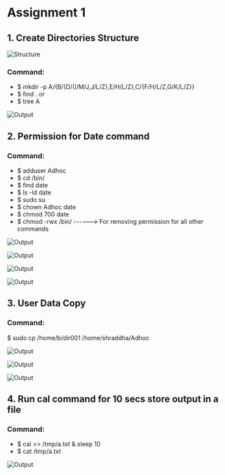 # Assignment 1

## 1. Create Directories Structure

![Structure](Images/One1.png)

### Command:

* $ mkdir -p A/{B/{D/{I/M/J,J/L/Z},E/H/L/Z},C/{F/H/L/Z,G/K/L/Z}}
* $ find . 
or
* $ tree A

![Output](Images/One.png)



## 2. Permission for Date command

### Command:

* $ adduser Adhoc
* $ cd /bin/
* $ find date
* $ ls -ld date
* $ sudo su
* $ chown Adhoc date
* $ chmod 700 date
* $ chmod -rwx /bin/ ------> For removing permission for all other commands

![Output](Images/Two1.png)

![Output](Images/Two2.png)

![Output](Images/Two3.png)

![Output](Images/Two4.png)


## 3. User Data Copy

### Command:

$ sudo cp /home/b/dir001 /home/shraddha/Adhoc

![Output](Images/Three1.png)

![Output](Images/Three2.png)

![Output](Images/Three3.png)


## 4. Run cal command for 10 secs store output in a file

### Command:

* $ cal >> /tmp/a.txt & sleep 10
* $ cat /tmp/a.txt

![Output](Images/Four.png)


